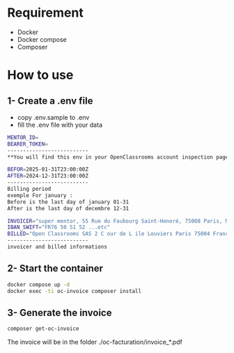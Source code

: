 # Requirement
- Docker
- Docker compose
- Composer

# How to use
## 1- Create a .env file
- copy .env.sample to .env
- fill the .env file with your data

```bash
MENTOR_ID=
BEARER_TOKEN=
--------------------------
**You will find this env in your OpenClassrooms account inspection page
```

```bash
BEFOR=2025-01-31T23:00:00Z
AFTER=2024-12-31T23:00:00Z
--------------------------
Billing period
exemple For january :
Before is the last day of january 01-31
After is the last day of decembre 12-31
```

```bash
INVOICER="super mentor, 55 Rue du Faubourg Saint-Honoré, 75008 Paris, Mentor ID: , Registration number: 99 999 999 999 099"
IBAN_SWIFT="FR76 50 51 52 ...etc"
BILLED="Open Classrooms SAS 2 C our de L ile Louviers Paris 75004 France SIREN number: 493 861 363 VAT Number: FR87493861363"
--------------------------
invoicer and billed informations

```

## 2- Start the container
```bash
docker compose up -d
docker exec -ti oc-invoice composer install
```

## 3- Generate the invoice
```bash
composer get-oc-invoice
```

The invoice will be in the folder ./oc-facturation/invoice_*.pdf